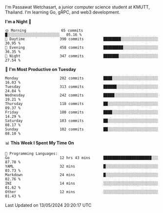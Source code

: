 
I'm Passawat Wetchasart, a junior computer science student at KMUTT, Thailand. I'm learning Go, gRPC, and web3 development.



<!--START_SECTION:waka-->
**I'm a Night 🦉** 

```text
🌞 Morning                65 commits          █░░░░░░░░░░░░░░░░░░░░░░░░   05.16 % 
🌆 Daytime                390 commits         ████████░░░░░░░░░░░░░░░░░   30.95 % 
🌃 Evening                458 commits         █████████░░░░░░░░░░░░░░░░   36.35 % 
🌙 Night                  347 commits         ███████░░░░░░░░░░░░░░░░░░   27.54 % 
```
📅 **I'm Most Productive on Tuesday** 

```text
Monday                   202 commits         ████░░░░░░░░░░░░░░░░░░░░░   16.03 % 
Tuesday                  313 commits         ██████░░░░░░░░░░░░░░░░░░░   24.84 % 
Wednesday                242 commits         █████░░░░░░░░░░░░░░░░░░░░   19.21 % 
Thursday                 118 commits         ██░░░░░░░░░░░░░░░░░░░░░░░   09.37 % 
Friday                   180 commits         ████░░░░░░░░░░░░░░░░░░░░░   14.29 % 
Saturday                 103 commits         ██░░░░░░░░░░░░░░░░░░░░░░░   08.17 % 
Sunday                   102 commits         ██░░░░░░░░░░░░░░░░░░░░░░░   08.10 % 
```


📊 **This Week I Spent My Time On** 

```text
💬 Programming Languages: 
Go                       12 hrs 43 mins      ██████████████████████░░░   87.78 % 
YAML                     32 mins             █░░░░░░░░░░░░░░░░░░░░░░░░   03.73 % 
Markdown                 24 mins             █░░░░░░░░░░░░░░░░░░░░░░░░   02.76 % 
INI                      14 mins             ░░░░░░░░░░░░░░░░░░░░░░░░░   01.62 % 
Other                    12 mins             ░░░░░░░░░░░░░░░░░░░░░░░░░   01.43 % 
```


 Last Updated on 13/05/2024 20:20:17 UTC
<!--END_SECTION:waka-->

<!--
**markpassawat/markpassawat** is a ✨ _special_ ✨ repository because its `README.md` (this file) appears on your GitHub profile.

Here are some ideas to get you started:

- 🔭 I’m currently working on ...
- 🌱 I’m currently learning ...
- 👯 I’m looking to collaborate on ...
- 🤔 I’m looking for help with ...
- 💬 Ask me about ...
- 📫 How to reach me: ...
- 😄 Pronouns: He/Him
- ⚡ Fun fact: ...
-->

